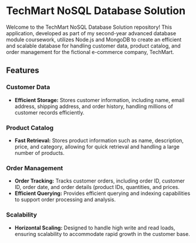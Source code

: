 # TechMart NoSQL Database Solution
Welcome to the TechMart NoSQL Database Solution repository! This application, developed as part of my second-year advanced database module coursework, utilizes Node.js and MongoDB to create an efficient and scalable database for handling customer data, product catalog, and order management for the fictional e-commerce company, TechMart.

## Features

### Customer Data
<ul>
  <li><b>Efficient Storage:</b> Stores customer information, including name, email address, shipping address, and order history, handling millions of customer records efficiently.</li>
</ul>

### Product Catalog
<ul>
  <li><b> Fast Retrieval:</b> Stores product information such as name, description, price, and category, allowing for quick retrieval and handling a large number of products.</li>
</ul>

### Order Management
<ul>
  <li><b>Order Tracking:</b> Tracks customer orders, including order ID, customer ID, order date, and order details (product IDs, quantities, and prices.</li>
  <li><b>Efficient Querying:</b> Provides efficient querying and indexing capabilities to support order processing and analysis.</li>
</ul>

### Scalability
<ul>
  <li><b>Horizontal Scaling:</b> Designed to handle high write and read loads, ensuring scalability to accommodate rapid growth in the customer base.</li>
</ul>
